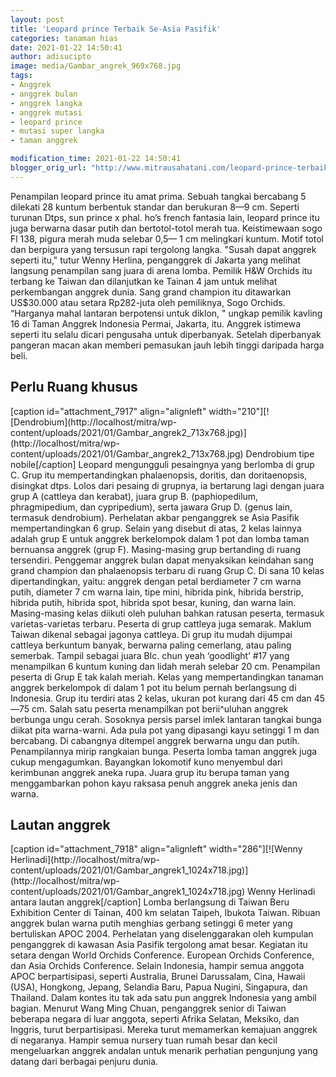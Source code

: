 ```yaml
---
layout: post
title: 'Leopard prince Terbaik Se-Asia Pasifik'
categories: tanaman hias
date: 2021-01-22 14:50:41
author: adisucipto
image: media/Gambar_angrek_969x768.jpg
tags:
- Anggrek
- anggrek bulan
- anggrek langka
- anggrek mutasi
- leopard prince
- mutasi super langka
- taman anggrek

modification_time: 2021-01-22 14:50:41
blogger_orig_url: "http://www.mitrausahatani.com/leopard-prince-terbaik-se-asia-pasifik.html"
---
```


Penampilan leopard prince itu amat prima. Sebuah tangkai bercabang 5 dilekati
28 kuntum berbentuk standar dan berukuran 8—9 cm. Seperti turunan Dtps, sun
prince x phal. ho’s french fantasia lain, leopard prince itu juga berwarna
dasar putih dan bertotol-totol merah tua. Keistimewaan sogo Fl 138, pigura
merah muda selebar 0,5— 1 cm melingkari kuntum. Motif totol dan berpigura yang
tersusun rapi tergolong langka. "Susah dapat anggrek seperti itu," tutur Wenny
Herlina, penganggrek di Jakarta yang melihat langsung penampilan sang juara di
arena lomba. Pemilik H&W Orchids itu terbang ke Taiwan dan dilanjutkan ke
Tainan 4 jam untuk melihat perkembangan anggrek dunia. Sang grand champion itu
ditawarkan US$30.000 atau setara Rp282-juta oleh pemiliknya, Sogo Orchids.
“Harganya mahal lantaran berpotensi untuk diklon, " ungkap pemilik kavling 16
di Taman Anggrek Indonesia Permai, Jakarta, itu. Anggrek istimewa seperti itu
selalu dicari pengusaha untuk diperbanyak. Setelah diperbanyak pangeran macan
akan memberi pemasukan jauh lebih tinggi daripada harga beli.

## Perlu Ruang khusus

[caption id="attachment_7917" align="alignleft"
width="210"][![Dendrobium](http://localhost/mitra/wp-
content/uploads/2021/01/Gambar_angrek2_713x768.jpg)](http://localhost/mitra/wp-
content/uploads/2021/01/Gambar_angrek2_713x768.jpg) Dendrobium tipe
nobile[/caption] Leopard mengungguli pesaingnya yang berlomba di grup C. Grup
itu mempertandingkan phalaenopsis, doritis, dan doritaenopsis, disingkat dtps.
Lolos dari pesaing di grupnya, ia bertarung lagi dengan juara grup A (cattleya
dan kerabat), juara grup B. (paphiopedilum, phragmipedium, dan cypripedium),
serta jawara Grup D. (genus lain, termasuk dendrobium). Perhelatan akbar
penganggrek se Asia Pasifik mempertandingkan 6 grup. Selain yang disebut di
atas, 2 kelas lainnya adalah grup E untuk anggrek berkelompok dalam 1 pot dan
lomba taman bernuansa anggrek (grup F). Masing-masing grup bertanding di ruang
tersendiri. Penggemar anggrek bulan dapat menyaksikan keindahan sang grand
champion dan phalaenopsis terbaru di ruang Grup C. Di sana 10 kelas
dipertandingkan, yaitu: anggrek dengan petal berdiameter 7 cm warna putih,
diameter 7 cm warna lain, tipe mini, hibrida pink, hibrida berstrip, hibrida
putih, hibrida spot, hibrida spot besar, kuning, dan warna lain. Masing-masing
kelas diikuti oleh puluhan bahkan ratusan peserta, termasuk varietas-varietas
terbaru. Peserta di grup cattleya juga semarak. Maklum Taiwan dikenal sebagai
jagonya cattleya. Di grup itu mudah dijumpai cattleya berkuntum banyak,
berwarna paling cemerlang, atau paling semerbak. Tampil sebagai juara Blc.
chun yeah ‘goodlight’ #17 yang menampilkan 6 kuntum kuning dan lidah merah
selebar 20 cm. Penampilan peserta di Grup E tak kalah meriah. Kelas yang
mempertandingkan tanaman anggrek berkelompok di dalam 1 pot itu belum pernah
berlangsung di Indonesia. Grup itu terdiri atas 2 kelas, ukuran pot kurang
dari 45 cm dan 45—75 cm. Salah satu peserta menampilkan pot berii^uluhan
anggrek berbunga ungu cerah. Sosoknya persis parsel imlek lantaran tangkai
bunga diikat pita warna-warni. Ada pula pot yang dipasangi kayu setinggi 1 m
dan bercabang. Di cabangnya ditempel anggrek berwarna ungu dan putih.
Penampilannya mirip rangkaian bunga. Peserta lomba taman anggrek juga cukup
mengagumkan. Bayangkan lokomotif kuno menyembul dari kerimbunan anggrek aneka
rupa. Juara grup itu berupa taman yang menggambarkan pohon kayu raksasa penuh
anggrek aneka jenis dan warna.

## Lautan anggrek

[caption id="attachment_7918" align="alignleft" width="286"][![Wenny
Herlinadi](http://localhost/mitra/wp-
content/uploads/2021/01/Gambar_angrek1_1024x718.jpg)](http://localhost/mitra/wp-
content/uploads/2021/01/Gambar_angrek1_1024x718.jpg) Wenny Herlinadi antara
lautan anggrek[/caption] Lomba berlangsung di Taiwan Beru Exhibition Center di
Tainan, 400 km selatan Taipeh, Ibukota Taiwan. Ribuan anggrek bulan warna
putih menghias gerbang setinggi 6 meter yang bertuliskan APOC 2004. Perhelatan
yang diselenggarakan oleh kumpulan penganggrek di kawasan Asia Pasifik
tergolong amat besar. Kegiatan itu setara dengan World Orchids Conference.
European Orchids Conference, dan Asia Orchids Conference. Selain Indonesia,
hampir semua anggota APOC berpartisipasi, seperti Australia, Brunei
Darussalam, Cina, Hawaii (USA), Hongkong, Jepang, Selandia Baru, Papua Nugini,
Singapura, dan Thailand. Dalam kontes itu tak ada satu pun anggrek Indonesia
yang ambil bagian. Menurut Wang Ming Chuan, penganggrek senior di Taiwan
beberapa negara di luar anggota, seperti Afrika Selatan, Meksiko, dan Inggris,
turut berpartisipasi. Mereka turut memamerkan kemajuan anggrek di negaranya.
Hampir semua nursery tuan rumah besar dan kecil mengeluarkan anggrek andalan
untuk menarik perhatian pengunjung yang datang dari berbagai penjuru dunia.



